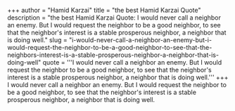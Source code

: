 +++
author = "Hamid Karzai"
title = "the best Hamid Karzai Quote"
description = "the best Hamid Karzai Quote: I would never call a neighbor an enemy. But I would request the neighbor to be a good neighbor, to see that the neighbor's interest is a stable prosperous neighbor, a neighbor that is doing well."
slug = "i-would-never-call-a-neighbor-an-enemy-but-i-would-request-the-neighbor-to-be-a-good-neighbor-to-see-that-the-neighbors-interest-is-a-stable-prosperous-neighbor-a-neighbor-that-is-doing-well"
quote = '''I would never call a neighbor an enemy. But I would request the neighbor to be a good neighbor, to see that the neighbor's interest is a stable prosperous neighbor, a neighbor that is doing well.'''
+++
I would never call a neighbor an enemy. But I would request the neighbor to be a good neighbor, to see that the neighbor's interest is a stable prosperous neighbor, a neighbor that is doing well.
